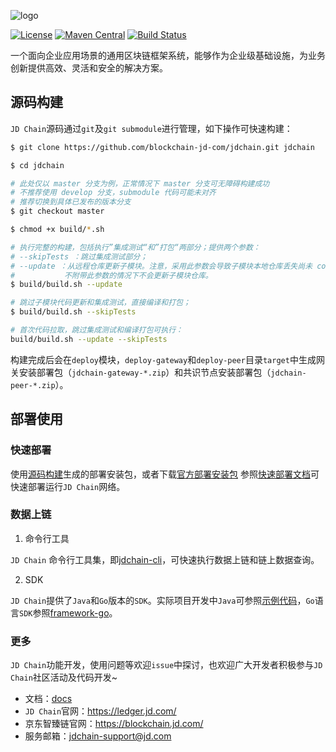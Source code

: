 ![logo](http://storage.jd.com/jd.block.chain/jdt-jdchain.png)

[![License](https://img.shields.io/badge/license-Apache%202-4EB1BA.svg)](https://www.apache.org/licenses/LICENSE-2.0.html)
[![Maven Central](https://maven-badges.herokuapp.com/maven-central/com.jd.blockchain/sdk-pack/badge.svg)](https://maven-badges.herokuapp.com/maven-central/com.jd.blockchain/sdk-pack/)
[![Build Status](https://travis-ci.com/blockchain-jd-com/jdchain.svg?branch=master)](https://travis-ci.org/blockchain-jd-com/jdchain)

一个面向企业应用场景的通用区块链框架系统，能够作为企业级基础设施，为业务创新提供高效、灵活和安全的解决方案。

## 源码构建

`JD Chain`源码通过`git`及`git submodule`进行管理，如下操作可快速构建：

```bash
$ git clone https://github.com/blockchain-jd-com/jdchain.git jdchain

$ cd jdchain

# 此处仅以 master 分支为例，正常情况下 master 分支可无障碍构建成功
# 不推荐使用 develop 分支，submodule 代码可能未对齐
# 推荐切换到具体已发布的版本分支
$ git checkout master

$ chmod +x build/*.sh

# 执行完整的构建，包括执行”集成测试“和”打包“两部分；提供两个参数：
# --skipTests ：跳过集成测试部分； 
# --update ：从远程仓库更新子模块。注意，采用此参数会导致子模块本地仓库丢失尚未 commit 的代码。
#           不附带此参数的情况下不会更新子模块仓库。
$ build/build.sh --update

# 跳过子模块代码更新和集成测试，直接编译和打包；
$ build/build.sh --skipTests

# 首次代码拉取，跳过集成测试和编译打包可执行：
build/build.sh --update --skipTests
```

构建完成后会在`deploy`模块，`deploy-gateway`和`deploy-peer`目录`target`中生成网关安装部署包（`jdchain-gateway-*.zip`）和共识节点安装部署包（`jdchain-peer-*.zip`）。


## 部署使用

### 快速部署

使用[源码构建](#源码构建)生成的部署安装包，或者下载[官方部署安装包](https://blockchain-jd-com.github.io/#/download) 参照[快速部署文档](https://blockchain-jd-com.github.io/#/install/testnet?id=%e5%91%bd%e4%bb%a4%e8%a1%8c%e6%96%b9%e5%bc%8f%e3%80%90%e6%8e%a8%e8%8d%90%e3%80%91)可快速部署运行`JD Chain`网络。

### 数据上链

1. 命令行工具

`JD Chain` 命令行工具集，即[jdchain-cli](https://blockchain-jd-com.github.io/#/cli/tx)，可快速执行数据上链和链上数据查询。

2. SDK

`JD Chain`提供了`Java`和`Go`版本的`SDK`。实际项目开发中`Java`可参照[示例代码](https://github.com/blockchain-jd-com/jdchain-samples)，`Go`语言`SDK`参照[framework-go](https://github.com/blockchain-jd-com/framework-go/blob/master/sdk/test/tx_test.go)。

### 更多

`JD Chain`功能开发，使用问题等欢迎`issue`中探讨，也欢迎广大开发者积极参与`JD Chain`社区活动及代码开发~

- 文档：[docs](https://blockchain-jd-com.github.io)
- `JD Chain`官网：https://ledger.jd.com/
- 京东智臻链官网：https://blockchain.jd.com/
- 服务邮箱：jdchain-support@jd.com